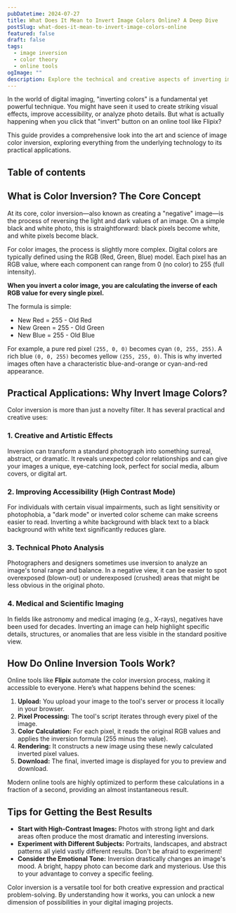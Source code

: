 ```yaml
---
pubDatetime: 2024-07-27
title: What Does It Mean to Invert Image Colors Online? A Deep Dive
postSlug: what-does-it-mean-to-invert-image-colors-online
featured: false
draft: false
tags:
  - image inversion
  - color theory
  - online tools
ogImage: ""
description: Explore the technical and creative aspects of inverting image colors online. Understand how it works, why it's used, and how to master this powerful digital imaging technique.
---
```


In the world of digital imaging, "inverting colors" is a fundamental yet powerful technique. You might have seen it used to create striking visual effects, improve accessibility, or analyze photo details. But what is actually happening when you click that "invert" button on an online tool like Flipix?

This guide provides a comprehensive look into the art and science of image color inversion, exploring everything from the underlying technology to its practical applications.

## Table of contents

## What is Color Inversion? The Core Concept

At its core, color inversion—also known as creating a "negative" image—is the process of reversing the light and dark values of an image. On a simple black and white photo, this is straightforward: black pixels become white, and white pixels become black.

For color images, the process is slightly more complex. Digital colors are typically defined using the RGB (Red, Green, Blue) model. Each pixel has an RGB value, where each component can range from 0 (no color) to 255 (full intensity).

**When you invert a color image, you are calculating the inverse of each RGB value for every single pixel.**

The formula is simple:
-   New Red = 255 - Old Red
-   New Green = 255 - Old Green
-   New Blue = 255 - Old Blue

For example, a pure red pixel `(255, 0, 0)` becomes cyan `(0, 255, 255)`. A rich blue `(0, 0, 255)` becomes yellow `(255, 255, 0)`. This is why inverted images often have a characteristic blue-and-orange or cyan-and-red appearance.

## Practical Applications: Why Invert Image Colors?

Color inversion is more than just a novelty filter. It has several practical and creative uses:

### 1. **Creative and Artistic Effects**
Inversion can transform a standard photograph into something surreal, abstract, or dramatic. It reveals unexpected color relationships and can give your images a unique, eye-catching look, perfect for social media, album covers, or digital art.

### 2. **Improving Accessibility (High Contrast Mode)**
For individuals with certain visual impairments, such as light sensitivity or photophobia, a "dark mode" or inverted color scheme can make screens easier to read. Inverting a white background with black text to a black background with white text significantly reduces glare.

### 3. **Technical Photo Analysis**
Photographers and designers sometimes use inversion to analyze an image's tonal range and balance. In a negative view, it can be easier to spot overexposed (blown-out) or underexposed (crushed) areas that might be less obvious in the original photo.

### 4. **Medical and Scientific Imaging**
In fields like astronomy and medical imaging (e.g., X-rays), negatives have been used for decades. Inverting an image can help highlight specific details, structures, or anomalies that are less visible in the standard positive view.

## How Do Online Inversion Tools Work?

Online tools like **Flipix** automate the color inversion process, making it accessible to everyone. Here’s what happens behind the scenes:

1.  **Upload:** You upload your image to the tool's server or process it locally in your browser.
2.  **Pixel Processing:** The tool's script iterates through every pixel of the image.
3.  **Color Calculation:** For each pixel, it reads the original RGB values and applies the inversion formula (255 minus the value).
4.  **Rendering:** It constructs a new image using these newly calculated inverted pixel values.
5.  **Download:** The final, inverted image is displayed for you to preview and download.

Modern online tools are highly optimized to perform these calculations in a fraction of a second, providing an almost instantaneous result.

## Tips for Getting the Best Results

-   **Start with High-Contrast Images:** Photos with strong light and dark areas often produce the most dramatic and interesting inversions.
-   **Experiment with Different Subjects:** Portraits, landscapes, and abstract patterns all yield vastly different results. Don't be afraid to experiment!
-   **Consider the Emotional Tone:** Inversion drastically changes an image's mood. A bright, happy photo can become dark and mysterious. Use this to your advantage to convey a specific feeling.

Color inversion is a versatile tool for both creative expression and practical problem-solving. By understanding how it works, you can unlock a new dimension of possibilities in your digital imaging projects.
